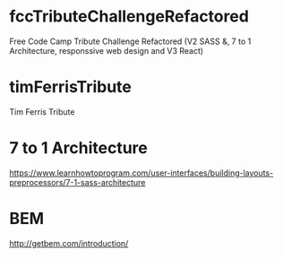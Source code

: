 # fccTributeChallengeRefactored
Free Code Camp Tribute Challenge Refactored (V2 SASS &amp;, 7 to 1 Architecture, responssive web design and V3 React)

# timFerrisTribute
Tim Ferris Tribute


# 7 to 1 Architecture
https://www.learnhowtoprogram.com/user-interfaces/building-layouts-preprocessors/7-1-sass-architecture

# BEM
http://getbem.com/introduction/


